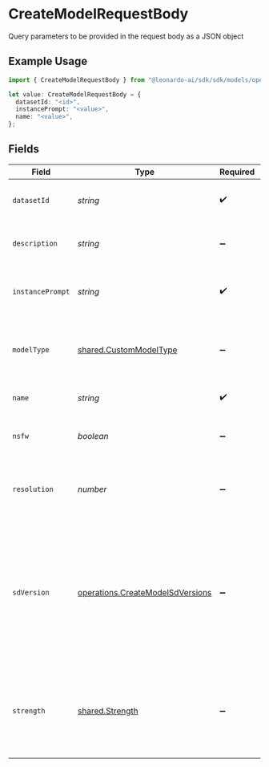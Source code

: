 # CreateModelRequestBody

Query parameters to be provided in the request body as a JSON object

## Example Usage

```typescript
import { CreateModelRequestBody } from "@leonardo-ai/sdk/sdk/models/operations";

let value: CreateModelRequestBody = {
  datasetId: "<id>",
  instancePrompt: "<value>",
  name: "<value>",
};
```

## Fields

| Field                                                                                                                                      | Type                                                                                                                                       | Required                                                                                                                                   | Description                                                                                                                                |
| ------------------------------------------------------------------------------------------------------------------------------------------ | ------------------------------------------------------------------------------------------------------------------------------------------ | ------------------------------------------------------------------------------------------------------------------------------------------ | ------------------------------------------------------------------------------------------------------------------------------------------ |
| `datasetId`                                                                                                                                | *string*                                                                                                                                   | :heavy_check_mark:                                                                                                                         | The ID of the dataset to train the model on.                                                                                               |
| `description`                                                                                                                              | *string*                                                                                                                                   | :heavy_minus_sign:                                                                                                                         | The description of the model.                                                                                                              |
| `instancePrompt`                                                                                                                           | *string*                                                                                                                                   | :heavy_check_mark:                                                                                                                         | The instance prompt to use during training.                                                                                                |
| `modelType`                                                                                                                                | [shared.CustomModelType](../../../sdk/models/shared/custommodeltype.md)                                                                    | :heavy_minus_sign:                                                                                                                         | The category the most accurately reflects the model.                                                                                       |
| `name`                                                                                                                                     | *string*                                                                                                                                   | :heavy_check_mark:                                                                                                                         | The name of the model.                                                                                                                     |
| `nsfw`                                                                                                                                     | *boolean*                                                                                                                                  | :heavy_minus_sign:                                                                                                                         | Whether or not the model is NSFW.                                                                                                          |
| `resolution`                                                                                                                               | *number*                                                                                                                                   | :heavy_minus_sign:                                                                                                                         | The resolution for training. Must be 512 or 768.                                                                                           |
| `sdVersion`                                                                                                                                | [operations.CreateModelSdVersions](../../../sdk/models/operations/createmodelsdversions.md)                                                | :heavy_minus_sign:                                                                                                                         | The base version of stable diffusion to use if not using a custom model. v1_5 is 1.5, v2 is 2.1, if not specified it will default to v1_5. |
| `strength`                                                                                                                                 | [shared.Strength](../../../sdk/models/shared/strength.md)                                                                                  | :heavy_minus_sign:                                                                                                                         | When training using the PIXEL_ART model type, this influences the training strength.                                                       |